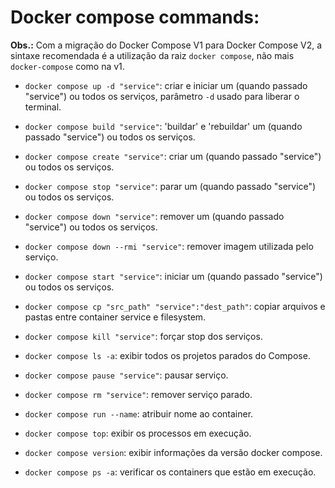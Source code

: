 # Docker compose commands:

**Obs.:** Com a migração do Docker Compose V1 para Docker Compose V2, a sintaxe recomendada é a utilização da raiz `docker compose`, não mais `docker-compose` como na v1.

- `docker compose up -d "service"`: criar e iniciar um (quando passado "service") ou todos os serviços, parâmetro `-d` usado para liberar o terminal.
 
- `docker compose build "service"`: 'buildar' e 'rebuildar' um (quando passado "service") ou todos os serviços.

- `docker compose create "service"`: criar um (quando passado "service") ou todos os serviços.

- `docker compose stop "service"`: parar um (quando passado "service") ou todos os serviços.

- `docker compose down "service"`: remover um (quando passado "service") ou todos os serviços.

- `docker compose down --rmi "service"`: remover imagem utilizada pelo serviço.

- `docker compose start "service"`: iniciar um (quando passado "service") ou todos os serviços.

- `docker compose cp "src_path" "service":"dest_path"`: copiar arquivos e pastas entre container service e filesystem.

- `docker compose kill "service"`: forçar stop dos serviços.

- `docker compose ls -a`: exibir todos os projetos parados do Compose.

- `docker compose pause "service"`: pausar serviço.

- `docker compose rm "service"`: remover serviço parado.

- `docker compose run --name`: atribuir nome ao container.

- `docker compose top`: exibir os processos em execução.

- `docker compose version`: exibir informações da versão docker compose.

- `docker compose ps -a`: verificar os containers que estão em execução.

